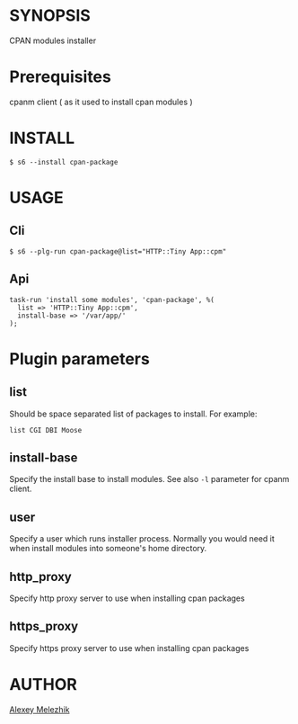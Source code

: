 # SYNOPSIS

CPAN modules installer

# Prerequisites

cpanm client ( as it used to install cpan modules )


# INSTALL

    $ s6 --install cpan-package

# USAGE

## Cli

    $ s6 --plg-run cpan-package@list="HTTP::Tiny App::cpm"

## Api

    task-run 'install some modules', 'cpan-package', %( 
      list => 'HTTP::Tiny App::cpm',
      install-base => '/var/app/'
    );
    

# Plugin parameters

## list

Should be space separated list of packages to install. For example:

    list CGI DBI Moose

## install-base

Specify the install base to install modules. See also `-l` parameter for cpanm client.

## user

Specify a user which runs installer process. Normally you would need it when install modules into someone's home directory.

## http_proxy

Specify http proxy server to use when installing cpan packages

## https_proxy

Specify https proxy server to use when installing cpan packages

# AUTHOR

[Alexey Melezhik](mailto:melezhik@gmail.com)


